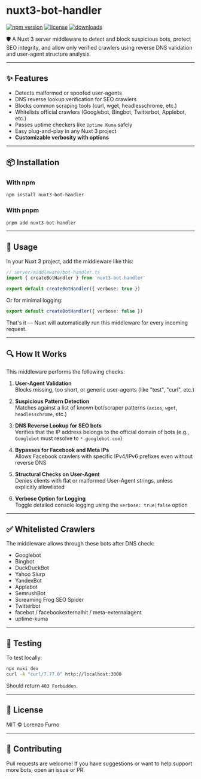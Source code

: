 # nuxt3-bot-handler

[![npm version](https://img.shields.io/npm/v/nuxt3-bot-handler.svg?style=flat&color=blue)](https://www.npmjs.com/package/nuxt3-bot-handler)
[![license](https://img.shields.io/npm/l/nuxt3-bot-handler.svg?style=flat)](https://github.com/Anubiella/nuxt3-bot-handler/blob/master/LICENSE)
[![downloads](https://img.shields.io/npm/dm/nuxt3-bot-handler.svg?style=flat)](https://www.npmjs.com/package/nuxt3-bot-handler)

🛡️ A Nuxt 3 server middleware to detect and block suspicious bots, protect SEO integrity, and allow only verified crawlers using reverse DNS validation and user-agent structure analysis.

---

## ✨ Features

- Detects malformed or spoofed user-agents
- DNS reverse lookup verification for SEO crawlers
- Blocks common scraping tools (curl, wget, headlesschrome, etc.)
- Whitelists official crawlers (Googlebot, Bingbot, Twitterbot, Applebot, etc.)
- Passes uptime checkers like `Uptime Kuma` safely
- Easy plug-and-play in any Nuxt 3 project
- **Customizable verbosity with options**

---

## 📦 Installation

### With npm
```bash
npm install nuxt3-bot-handler
```

### With pnpm
```bash
pnpm add nuxt3-bot-handler
```

---

## 🧩 Usage

In your Nuxt 3 project, add the middleware like this:

```ts
// server/middleware/bot-handler.ts
import { createBotHandler } from 'nuxt3-bot-handler'

export default createBotHandler({ verbose: true })
```

Or for minimal logging:

```ts
export default createBotHandler({ verbose: false })
```

That's it — Nuxt will automatically run this middleware for every incoming request.

---

## 🔍 How It Works

This middleware performs the following checks:

1. **User-Agent Validation**  
   Blocks missing, too short, or generic user-agents (like "test", "curl", etc.)

2. **Suspicious Pattern Detection**  
   Matches against a list of known bot/scraper patterns (`axios`, `wget`, `headlesschrome`, etc.)

3. **DNS Reverse Lookup for SEO bots**  
   Verifies that the IP address belongs to the official domain of bots (e.g., `Googlebot` must resolve to `*.googlebot.com`)

4. **Bypasses for Facebook and Meta IPs**  
   Allows Facebook crawlers with specific IPv4/IPv6 prefixes even without reverse DNS

5. **Structural Checks on User-Agent**  
   Denies clients with flat or malformed User-Agent strings, unless explicitly allowlisted

6. **Verbose Option for Logging**  
   Toggle detailed console logging using the `verbose: true|false` option

---

## ✅ Whitelisted Crawlers

The middleware allows through these bots after DNS check:

- Googlebot
- Bingbot
- DuckDuckBot
- Yahoo Slurp
- YandexBot
- Applebot
- SemrushBot
- Screaming Frog SEO Spider
- Twitterbot
- facebot / facebookexternalhit / meta-externalagent
- uptime-kuma

---

## 🧪 Testing

To test locally:

```bash
npx nuxi dev
curl -A "curl/7.77.0" http://localhost:3000
```

Should return `403 Forbidden`.

---

## 📜 License

MIT © Lorenzo Furno

---

## 🤝 Contributing

Pull requests are welcome! If you have suggestions or want to help support more bots, open an issue or PR.
